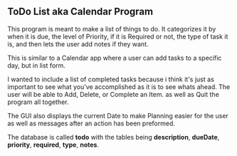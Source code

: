 ## ToDo List aka Calendar Program

This program is meant to make a list of things to do. It categorizes it by when it is due, the level of Priority, if it is Required or not, the type of task it is, and then lets the user add notes if they want. 

This is similar to a Calendar app where a user can add tasks to a specific day, but in list form. 

I wanted to include a list of completed tasks because i think it's just as important to see what you've accomplished as it is to see whats ahead.
The user will be able to Add, Delete, or Complete an Item. as well as Quit the program all together. 

The GUI also displays the current Date to make Planning easier for the user as well as messages after an action has been preformed.


The database is called **todo** with the tables being **description**, **dueDate**, **priority**, **required**, **type**, **notes**.


